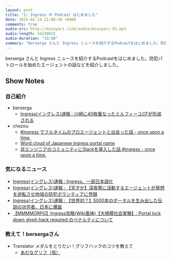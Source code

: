 ```yaml
---
layout: post
title: "1: Ingress の Podcast はじめました"
date: 2015-02-14 21:08:49 +0900
comments: true
audio-src: http://mizuyari.link/audio/mizuyari-01.mp3
audio-length: 16240832
audio-duration: "33:50"
summary: "berserga さんと Ingress ニュースを紹介するPodcastをはじめました。防犯パトロールを始めたエージェントの話などを紹介しました。"
---
```


berserga さんと Ingress ニュースを紹介するPodcastをはじめました。防犯パトロールを始めたエージェントの話などを紹介しました。

## Show Notes
### 自己紹介
- berserga
  - [Ingress(イングレス)速報 : 川崎に40枚重なったミルフィーユCFが形成される](http://ingress.blog.jp/archives/13616218.html)
- chezou
  - [#ingress でフルタイムのプロエージェントと出会った話 - once upon a time,](http://chezou.hatenablog.com/entry/2014/12/15/152000)
  - [Word cloud of Japanese ingress portal name](https://plus.google.com/+MichiakiAriga/posts/RjtL2BDDZqq)
  - [非エンジニアのコミュニティにSlackを導入した話 #ingress - once upon a time,](http://chezou.hatenablog.com/entry/2015/01/16/011049)

### 気になるニュース
- [Ingress(イングレス)速報 : Ingress、一部日本語化](http://ingress.blog.jp/archives/22441348.html)
- [Ingress(イングレス)速報 : 【天才か】深夜帯に活動するエージェントが発想を逆転させ地域の防犯ボランティアに登録](http://ingress.blog.jp/archives/21886888.html)
- [Ingress(イングレス)速報 : 【世界初？】5000本のポータルを生み出した伝説の功労者、日本に爆誕](http://ingress.blog.jp/archives/22415161.html)
- [【MMMMORPG】Ingress攻略(Wiki風味)【大規模社会実験】: Portal lock down glyph hack required のペナルティについて](http://ingressjp.blogspot.jp/2015/02/portal-lock-down-glyph-hack-required.html)

### 教えて！bersergaさん
- Translator メダルをとりたい！グリフハックのコツを教えて
  - [あだなグリフ（仮）](http://myglyph.akiraak.com/)
